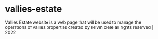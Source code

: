 # vallies-estate
Vallies Estate website is a web page that will be used to manage the operations of vallies properties
created by kelvin clere
all rights reserved | 2022
